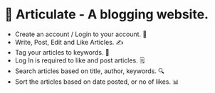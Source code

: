 # 🌻 Articulate - A blogging website. 
- Create an account / Login to your account. 🚪
- Write, Post, Edit and Like Articles. ✍️
- Tag your articles to keywords. 🔖
- Log In is required to like and post articles. 🗒️ 
- Search articles based on title, author, keywords. 🔍 
- Sort the articles based on date posted, or no of likes. 📊
